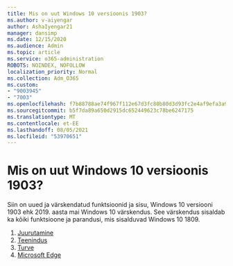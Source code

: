 ```yaml
---
title: Mis on uut Windows 10 versioonis 1903?
ms.author: v-aiyengar
author: AshaIyengar21
manager: dansimp
ms.date: 12/15/2020
ms.audience: Admin
ms.topic: article
ms.service: o365-administration
ROBOTS: NOINDEX, NOFOLLOW
localization_priority: Normal
ms.collection: Adm_O365
ms.custom:
- "9003945"
- "7003"
ms.openlocfilehash: f7b88788ae74f967f112e67d3fc80b80d3d93fc2e4af9efa3a977d16d1d70350
ms.sourcegitcommit: b5f7da89a650d2915dc652449623c78be6247175
ms.translationtype: MT
ms.contentlocale: et-EE
ms.lasthandoff: 08/05/2021
ms.locfileid: "53970651"
---
```

# <a name="whats-new-in-windows-10-version-1903"></a>Mis on uut Windows 10 versioonis 1903?

Siin on uued ja värskendatud funktsioonid ja sisu, Windows 10 versiooni 1903 ehk 2019. aasta mai Windows 10 värskendus. See värskendus sisaldab ka kõiki funktsioone ja parandusi, mis sisalduvad Windows 10 1809.

1. [Juurutamine](https://go.microsoft.com/fwlink/?linkid=2114296)
1. [Teenindus](https://go.microsoft.com/fwlink/?linkid=2114493)
1. [Turve](https://go.microsoft.com/fwlink/?linkid=2114297)
1. [Microsoft Edge](https://go.microsoft.com/fwlink/?linkid=2114298)
